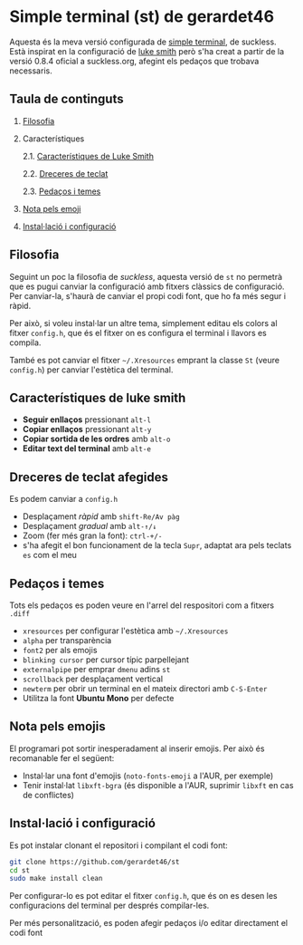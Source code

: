 # Simple terminal (st) de gerardet46

Aquesta és la meva versió configurada de [simple terminal](https://st.suckless.org/), de suckless. Està inspirat en la configuració de 
[luke smith](https://github.com/lukesmithxyz/st) però s'ha creat a partir de la versió 0.8.4 oficial a suckless.org, afegint els pedaços que trobava necessaris.

## Taula de continguts
1. [ Filosofia ](#filo)
2. Característiques

      2.1. [ Característiques de Luke Smith ](#luke)
  
      2.2. [ Dreceres de teclat ](#tecles)
  
      2.3. [ Pedaços i temes ](#draps)
  
3. [ Nota pels emoji ](#emoji)
4. [ Instal·lació i configuració ](#make)

<a name="filo"></a>
## Filosofia
Seguint un poc la filosofia de _suckless_, aquesta versió de `st` no permetrà que es pugui canviar la configuració amb fitxers clàssics de configuració. Per canviar-la,
s'haurà de canviar el propi codi font, que ho fa més segur i ràpid.

Per això, si voleu instal·lar un altre tema, simplement editau els colors al fitxer `config.h`, que és el fitxer on es configura el terminal i llavors es compila.

També es pot canviar el fitxer `~/.Xresources` emprant la classe `St` (veure `config.h`) per canviar l'estètica del terminal.

<a name="luke"></a>
## Característiques de luke smith
- **Seguir enllaços** pressionant `alt-l`
- **Copiar enllaços** pressionant `alt-y`
- **Copiar sortida de les ordres** amb `alt-o`
- **Editar text del terminal** amb `alt-e`

<a name="tecles"></a>
## Dreceres de teclat afegides
Es podem canviar a `config.h`
- Desplaçament _ràpid_ amb `shift-Re/Av pàg`
- Desplaçament _gradual_ amb `alt-↑/↓`
- Zoom (fer més gran la font): `ctrl-+/-`
- s'ha afegit el bon funcionament de la tecla `Supr`, adaptat ara pels teclats `es` com el meu

<a name="draps"></a>
## Pedaços i temes
Tots els pedaços es poden veure en l'arrel del respositori com a fitxers `.diff`
- `xresources` per configurar l'estètica amb `~/.Xresources`
- `alpha` per transparència
- `font2` per als emojis
- `blinking cursor` per cursor típic parpellejant
- `externalpipe` per emprar `dmenu` adins `st`
- `scrollback` per desplaçament vertical
- `newterm` per obrir un terminal en el mateix directori amb `C-S-Enter`
- Utilitza la font **Ubuntu Mono** per defecte

<a name="emoji"></a>
## Nota pels emojis
El programari pot sortir inesperadament al inserir emojis. Per això és recomanable fer el següent:
- Instal·lar una font d'emojis (`noto-fonts-emoji` a l'AUR, per exemple)
- Tenir instal·lat `libxft-bgra` (és disponible a l'AUR, suprimir `libxft` en cas de conflictes)

<a name="make"></a>
## Instal·lació i configuració
Es pot instalar clonant el repositori i compilant el codi font:
```bash
git clone https://github.com/gerardet46/st
cd st
sudo make install clean
```
Per configurar-lo es pot editar el fitxer `config.h`, que és on es desen les configuracions del terminal per després compilar-les.

Per més personalització, es poden afegir pedaços i/o editar directament el codi font
